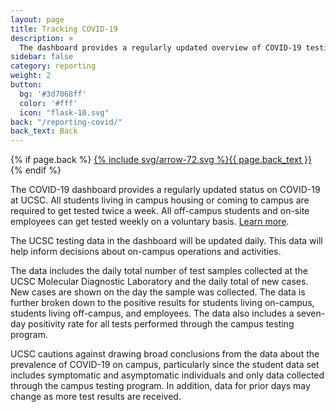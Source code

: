 ```yaml
---
layout: page
title: Tracking COVID-19
description: >
  The dashboard provides a regularly updated overview of COVID-19 testing at UCSC
sidebar: false
category: reporting
weight: 2
button:
  bg: '#3d7068ff'
  color: '#fff'
  icon: "flask-10.svg"
back: "/reporting-covid/"
back_text: Back
---
```

  {% if page.back %}
<a href="{{ page.back }}" class="pill tracking-back">{% include svg/arrow-72.svg %}{{ page.back_text }}</a>
{% endif %}

The COVID-19 dashboard provides a regularly updated status on COVID-19 at UCSC.  All students living in campus housing or coming to campus are required to get tested twice a week. All off-campus students and on-site employees can get tested weekly on a voluntary basis. [Learn more](https://healthcenter.ucsc.edu/services/covid19.html).

The UCSC testing data in the dashboard will be updated daily. This data will help inform decisions about on-campus operations and activities.

The data includes the daily total number of test samples collected at the UCSC Molecular Diagnostic Laboratory and the daily total of new cases. New cases are shown on the day the sample was collected. The data is further broken down to the positive results for students living on-campus, students living off-campus, and employees. The data also includes a seven-day positivity rate for all tests performed through the campus testing program.

UCSC cautions against drawing broad conclusions from the data about the prevalence of COVID-19 on campus, particularly since the student data set includes symptomatic and asymptomatic individuals and only data collected through the campus testing program. In addition, data for prior days may change as more test results are received.

<script type='text/javascript' src='https://visualizedata.ucop.edu/javascripts/api/viz_v1.js'></script><div class='tableauPlaceholder' style='width: 1000px; height: 2227px;'><object class='tableauViz' width='1000' height='2227' style='display:none;'><param name='host_url' value='https%3A%2F%2Fvisualizedata.ucop.edu%2F' /> <param name='embed_code_version' value='3' /> <param name='site_root' value='&#47;t&#47;UCSCpublic' /><param name='name' value='COVID-19DashboardV2&#47;COVID-19Dashboard' /><param name='tabs' value='no' /><param name='toolbar' value='yes' /><param
name='showAppBanner' value='false' /></object></div>
